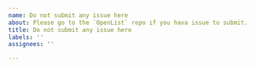 ```yaml
---
name: Do not submit any issue here
about: Please go to the `OpenList` repo if you hava issue to submit.
title: Do not submit any issue here
labels: ''
assignees: ''

---
```



